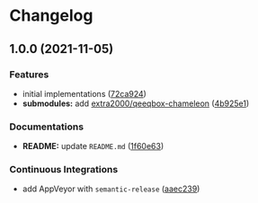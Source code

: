 # Changelog

## 1.0.0 (2021-11-05)


### Features

* initial implementations ([72ca924](https://github.com/extra2000/qeeqbox-chameleon-podman/commit/72ca924287faafc4ef67f61883ba5c51a450e01f))
* **submodules:** add [extra2000/qeeqbox-chameleon](https://github.com/extra2000/qeeqbox-chameleon) ([4b925e1](https://github.com/extra2000/qeeqbox-chameleon-podman/commit/4b925e1493427f2dccef62d356de65318a4054ba))


### Documentations

* **README:** update `README.md` ([1f60e63](https://github.com/extra2000/qeeqbox-chameleon-podman/commit/1f60e639c21905ee94b34cf1ef7990b884dc4ad9))


### Continuous Integrations

* add AppVeyor with `semantic-release` ([aaec239](https://github.com/extra2000/qeeqbox-chameleon-podman/commit/aaec239bc669fefde0de5fd026c96247de2807b3))
